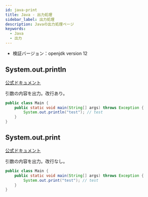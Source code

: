 ```yaml
---
id: java-print
title: Java - 出力処理
sidebar_label: 出力処理
description: Javaの出力処理ページ
keywords:
  - Java
  - 出力
---
```


- 検証バージョン：openjdk version 12

## System.out.println
[公式ドキュメント](https://docs.oracle.com/javase/jp/12/docs/api/java.base/java/io/PrintStream.html#println())

引数の内容を出力。改行あり。

```java
public class Main {
    public static void main(String[] args) throws Exception {
        System.out.println("test"); // test
    }
}
```

## System.out.print
[公式ドキュメント](https://docs.oracle.com/javase/jp/12/docs/api/java.base/java/io/PrintStream.html#print(boolean))

引数の内容を出力。改行なし。

```java
public class Main {
    public static void main(String[] args) throws Exception {
        System.out.print("test"); // test
    }
}
```

